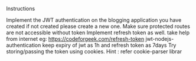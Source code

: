  Instructions
 
 Implement the JWT authentication on the blogging application you have created if not created please
 create a new one.
 Make sure protected routes are not accessible without token
 Implement refresh token as well. take help from internet eg: https://codeforgeek.com/refresh-token
jwt-nodejs-authentication
 keep expiry of jwt as 1h and refresh token as 7days
 Try storing/passing the token using cookies. Hint : refer cookie-parser librar